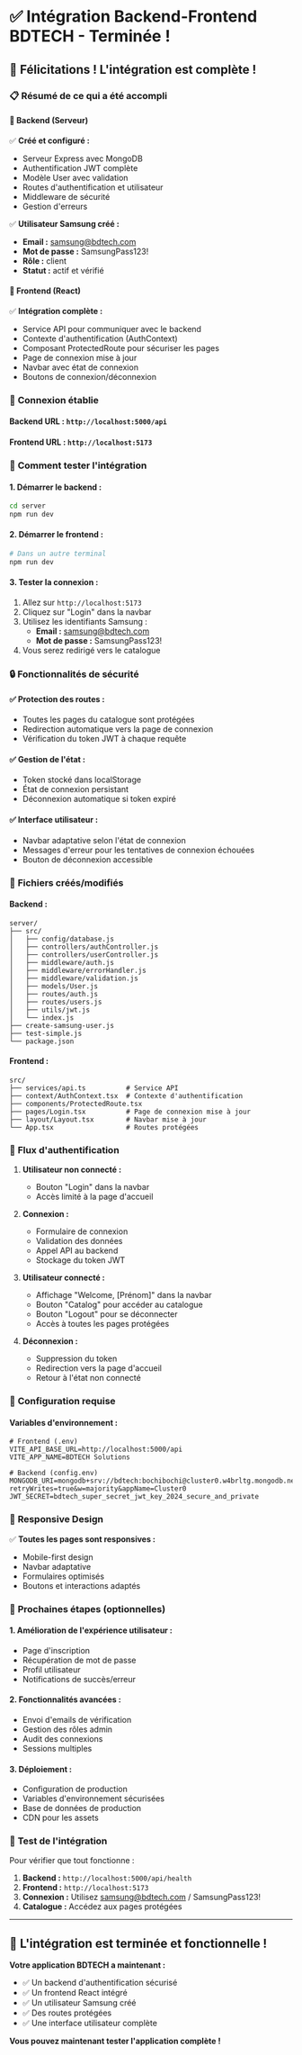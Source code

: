 # ✅ Intégration Backend-Frontend BDTECH - Terminée !

## 🎉 Félicitations ! L'intégration est complète !

### 📋 Résumé de ce qui a été accompli

#### 🔧 **Backend (Serveur)**
✅ **Créé et configuré :**
- Serveur Express avec MongoDB
- Authentification JWT complète
- Modèle User avec validation
- Routes d'authentification et utilisateur
- Middleware de sécurité
- Gestion d'erreurs

✅ **Utilisateur Samsung créé :**
- **Email :** samsung@bdtech.com
- **Mot de passe :** SamsungPass123!
- **Rôle :** client
- **Statut :** actif et vérifié

#### 🎨 **Frontend (React)**
✅ **Intégration complète :**
- Service API pour communiquer avec le backend
- Contexte d'authentification (AuthContext)
- Composant ProtectedRoute pour sécuriser les pages
- Page de connexion mise à jour
- Navbar avec état de connexion
- Boutons de connexion/déconnexion

### 🔗 **Connexion établie**

#### **Backend URL :** `http://localhost:5000/api`
#### **Frontend URL :** `http://localhost:5173`

### 🚀 **Comment tester l'intégration**

#### 1. **Démarrer le backend :**
```bash
cd server
npm run dev
```

#### 2. **Démarrer le frontend :**
```bash
# Dans un autre terminal
npm run dev
```

#### 3. **Tester la connexion :**
1. Allez sur `http://localhost:5173`
2. Cliquez sur "Login" dans la navbar
3. Utilisez les identifiants Samsung :
   - **Email :** samsung@bdtech.com
   - **Mot de passe :** SamsungPass123!
4. Vous serez redirigé vers le catalogue

### 🔒 **Fonctionnalités de sécurité**

#### ✅ **Protection des routes :**
- Toutes les pages du catalogue sont protégées
- Redirection automatique vers la page de connexion
- Vérification du token JWT à chaque requête

#### ✅ **Gestion de l'état :**
- Token stocké dans localStorage
- État de connexion persistant
- Déconnexion automatique si token expiré

#### ✅ **Interface utilisateur :**
- Navbar adaptative selon l'état de connexion
- Messages d'erreur pour les tentatives de connexion échouées
- Bouton de déconnexion accessible

### 📁 **Fichiers créés/modifiés**

#### **Backend :**
```
server/
├── src/
│   ├── config/database.js
│   ├── controllers/authController.js
│   ├── controllers/userController.js
│   ├── middleware/auth.js
│   ├── middleware/errorHandler.js
│   ├── middleware/validation.js
│   ├── models/User.js
│   ├── routes/auth.js
│   ├── routes/users.js
│   ├── utils/jwt.js
│   └── index.js
├── create-samsung-user.js
├── test-simple.js
└── package.json
```

#### **Frontend :**
```
src/
├── services/api.ts          # Service API
├── context/AuthContext.tsx  # Contexte d'authentification
├── components/ProtectedRoute.tsx
├── pages/Login.tsx          # Page de connexion mise à jour
├── layout/Layout.tsx        # Navbar mise à jour
└── App.tsx                  # Routes protégées
```

### 🎯 **Flux d'authentification**

1. **Utilisateur non connecté :**
   - Bouton "Login" dans la navbar
   - Accès limité à la page d'accueil

2. **Connexion :**
   - Formulaire de connexion
   - Validation des données
   - Appel API au backend
   - Stockage du token JWT

3. **Utilisateur connecté :**
   - Affichage "Welcome, [Prénom]" dans la navbar
   - Bouton "Catalog" pour accéder au catalogue
   - Bouton "Logout" pour se déconnecter
   - Accès à toutes les pages protégées

4. **Déconnexion :**
   - Suppression du token
   - Redirection vers la page d'accueil
   - Retour à l'état non connecté

### 🔧 **Configuration requise**

#### **Variables d'environnement :**
```env
# Frontend (.env)
VITE_API_BASE_URL=http://localhost:5000/api
VITE_APP_NAME=BDTECH Solutions

# Backend (config.env)
MONGODB_URI=mongodb+srv://bdtech:bochibochi@cluster0.w4brltg.mongodb.net/?retryWrites=true&w=majority&appName=Cluster0
JWT_SECRET=bdtech_super_secret_jwt_key_2024_secure_and_private
```

### 📱 **Responsive Design**

✅ **Toutes les pages sont responsives :**
- Mobile-first design
- Navbar adaptative
- Formulaires optimisés
- Boutons et interactions adaptés

### 🚀 **Prochaines étapes (optionnelles)**

#### **1. Amélioration de l'expérience utilisateur :**
- Page d'inscription
- Récupération de mot de passe
- Profil utilisateur
- Notifications de succès/erreur

#### **2. Fonctionnalités avancées :**
- Envoi d'emails de vérification
- Gestion des rôles admin
- Audit des connexions
- Sessions multiples

#### **3. Déploiement :**
- Configuration de production
- Variables d'environnement sécurisées
- Base de données de production
- CDN pour les assets

### 🎯 **Test de l'intégration**

Pour vérifier que tout fonctionne :

1. **Backend :** `http://localhost:5000/api/health`
2. **Frontend :** `http://localhost:5173`
3. **Connexion :** Utilisez samsung@bdtech.com / SamsungPass123!
4. **Catalogue :** Accédez aux pages protégées

---

## 🎉 **L'intégration est terminée et fonctionnelle !**

**Votre application BDTECH a maintenant :**
- ✅ Un backend d'authentification sécurisé
- ✅ Un frontend React intégré
- ✅ Un utilisateur Samsung créé
- ✅ Des routes protégées
- ✅ Une interface utilisateur complète

**Vous pouvez maintenant tester l'application complète !** 